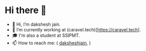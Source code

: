 # Hi there 👋

- 👋 Hi, I’m dakshesh jain.
- 🌱 I’m currently working at (caravel.tech)[https://caravel.tech].
- 🎓 I'm also a student at SSIPMT.
- 📫 How to reach me: (
  [daksheshjain](https://www.linkedin.com/in/dakshesh-jain/),
  )
